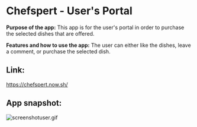 # Chefspert - User's Portal

**Purpose of the app:**
This app is for the user's portal in order to purchase the selected dishes that are offered.


**Features and how to use the app:**
The user can either like the dishes, leave a comment, or purchase the selected dish.

## Link: 
https://chefspert.now.sh/

## App snapshot: 
![screenshotuser.gif]()
